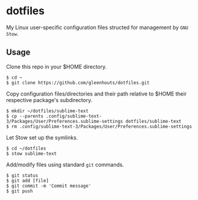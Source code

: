 # dotfiles

My Linux user-specific configuration files structed for management by `GNU Stow`.

## Usage

Clone this repo in your $HOME directory.

    $ cd ~
    $ git clone https://github.com/gleenhouts/dotfiles.git

Copy configuration files/directories and their path relative to $HOME their respective package's subdirectory.

    $ mkdir ~/dotfiles/sublime-text
    $ cp --parents .config/sublime-text-3/Packages/User/Preferences.sublime-settings dotfiles/sublime-text
    $ rm .config/sublime-text-3/Packages/User/Preferences.sublime-settings

Let Stow set up the symlinks.

    $ cd ~/dotfiles
    $ stow sublime-text

Add/modify files using standard `git` commands.

    $ git status
    $ git add [file]
    $ git commit -m 'Commit message'
    $ git push
